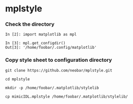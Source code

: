 # mplstyle


### Check the directory

```
In [2]: import matplotlib as mpl

In [3]: mpl.get_configdir()
Out[3]: '/home/foobar/.config/matplotlib'
```

### Copy style sheet to configuration directory

```
git clone https://github.com/neobar/mplstyle.git

cd mplstyle

mkdir -p /home/foobar/.matplotlib/stylelib

cp mimicIDL.mplstyle /home/foobar/.matplotlib/stylelib/
```

